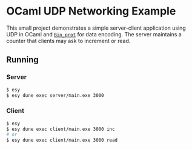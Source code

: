 # OCaml UDP Networking Example

This small project demonstrates a simple server-client application using UDP in OCaml and [`Bin_prot`](https://github.com/janestreet/bin_prot)
for data encoding. The server maintains a counter that clients may ask to increment or read.

## Running

### Server

```bash
$ esy
$ esy dune exec server/main.exe 3000
```

### Client

```bash
$ esy
$ esy dune exec client/main.exe 3000 inc
# or
$ esy dune exec client/main.exe 3000 read
```